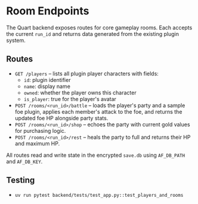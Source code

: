 # Room Endpoints

The Quart backend exposes routes for core gameplay rooms. Each accepts the
current `run_id` and returns data generated from the existing plugin system.

## Routes

- `GET /players` – lists all plugin player characters with fields:
  - `id`: plugin identifier
  - `name`: display name
  - `owned`: whether the player owns this character
  - `is_player`: true for the player's avatar
- `POST /rooms/<run_id>/battle` – loads the player's party and a sample foe
  plugin, applies each member's attack to the foe, and returns the updated foe
  HP alongside party stats.
- `POST /rooms/<run_id>/shop` – echoes the party with current gold values for
  purchasing logic.
- `POST /rooms/<run_id>/rest` – heals the party to full and returns their HP
  and maximum HP.

All routes read and write state in the encrypted `save.db` using `AF_DB_PATH`
and `AF_DB_KEY`.

## Testing
- `uv run pytest backend/tests/test_app.py::test_players_and_rooms`
